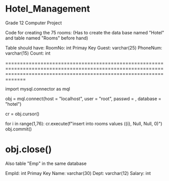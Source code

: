 # Hotel_Management
Grade 12 Computer Project

Code for creating the 75 rooms:
(Has to create the data base named "Hotel" and table named "Rooms" before hand)

Table should have:
RoomNo: int Primay Key
Guest: varchar(25)
PhoneNum: varchar(15)
Count: int

=========================================================================================================================================================================

import mysql.connector as mql

obj = mql.connect(host = "localhost", user = "root", passwd = <password>, database = "hotel")

cr = obj.cursor()

for i in range(1,76):
    cr.execute(f"insert into rooms values ({i}, Null, Null, 0)")
    obj.commit()

obj.close()
=========================================================================================================================================================================

Also table "Emp" in the same database

EmpId: int  Primay Key
Name: varchar(30)
Dept: varchar(12)
Salary: int
